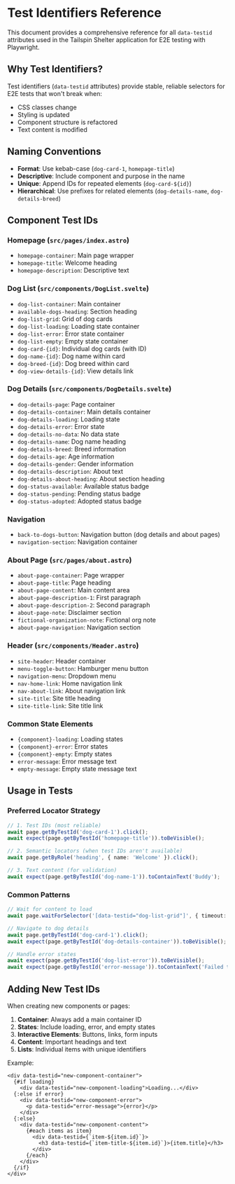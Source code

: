 # Test Identifiers Reference

This document provides a comprehensive reference for all `data-testid` attributes used in the Tailspin Shelter application for E2E testing with Playwright.

## Why Test Identifiers?

Test identifiers (`data-testid` attributes) provide stable, reliable selectors for E2E tests that won't break when:
- CSS classes change
- Styling is updated
- Component structure is refactored
- Text content is modified

## Naming Conventions

- **Format**: Use kebab-case (`dog-card-1`, `homepage-title`)
- **Descriptive**: Include component and purpose in the name
- **Unique**: Append IDs for repeated elements (`dog-card-${id}`)
- **Hierarchical**: Use prefixes for related elements (`dog-details-name`, `dog-details-breed`)

## Component Test IDs

### Homepage (`src/pages/index.astro`)
- `homepage-container`: Main page wrapper
- `homepage-title`: Welcome heading
- `homepage-description`: Descriptive text

### Dog List (`src/components/DogList.svelte`)
- `dog-list-container`: Main container
- `available-dogs-heading`: Section heading
- `dog-list-grid`: Grid of dog cards
- `dog-list-loading`: Loading state container
- `dog-list-error`: Error state container
- `dog-list-empty`: Empty state container
- `dog-card-{id}`: Individual dog cards (with ID)
- `dog-name-{id}`: Dog name within card
- `dog-breed-{id}`: Dog breed within card
- `dog-view-details-{id}`: View details link

### Dog Details (`src/components/DogDetails.svelte`)
- `dog-details-page`: Page container
- `dog-details-container`: Main details container
- `dog-details-loading`: Loading state
- `dog-details-error`: Error state
- `dog-details-no-data`: No data state
- `dog-details-name`: Dog name heading
- `dog-details-breed`: Breed information
- `dog-details-age`: Age information
- `dog-details-gender`: Gender information
- `dog-details-description`: About text
- `dog-details-about-heading`: About section heading
- `dog-status-available`: Available status badge
- `dog-status-pending`: Pending status badge
- `dog-status-adopted`: Adopted status badge

### Navigation
- `back-to-dogs-button`: Navigation button (dog details and about pages)
- `navigation-section`: Navigation container

### About Page (`src/pages/about.astro`)
- `about-page-container`: Page wrapper
- `about-page-title`: Page heading
- `about-page-content`: Main content area
- `about-page-description-1`: First paragraph
- `about-page-description-2`: Second paragraph
- `about-page-note`: Disclaimer section
- `fictional-organization-note`: Fictional org note
- `about-page-navigation`: Navigation section

### Header (`src/components/Header.astro`)
- `site-header`: Header container
- `menu-toggle-button`: Hamburger menu button
- `navigation-menu`: Dropdown menu
- `nav-home-link`: Home navigation link
- `nav-about-link`: About navigation link
- `site-title`: Site title heading
- `site-title-link`: Site title link

### Common State Elements
- `{component}-loading`: Loading states
- `{component}-error`: Error states
- `{component}-empty`: Empty states
- `error-message`: Error message text
- `empty-message`: Empty state message text

## Usage in Tests

### Preferred Locator Strategy
```typescript
// 1. Test IDs (most reliable)
await page.getByTestId('dog-card-1').click();
await expect(page.getByTestId('homepage-title')).toBeVisible();

// 2. Semantic locators (when test IDs aren't available)
await page.getByRole('heading', { name: 'Welcome' }).click();

// 3. Text content (for validation)
await expect(page.getByTestId('dog-name-1')).toContainText('Buddy');
```

### Common Patterns
```typescript
// Wait for content to load
await page.waitForSelector('[data-testid="dog-list-grid"]', { timeout: 10000 });

// Navigate to dog details
await page.getByTestId('dog-card-1').click();
await expect(page.getByTestId('dog-details-container')).toBeVisible();

// Handle error states
await expect(page.getByTestId('dog-list-error')).toBeVisible();
await expect(page.getByTestId('error-message')).toContainText('Failed to fetch');
```

## Adding New Test IDs

When creating new components or pages:

1. **Container**: Always add a main container ID
2. **States**: Include loading, error, and empty states
3. **Interactive Elements**: Buttons, links, form inputs
4. **Content**: Important headings and text
5. **Lists**: Individual items with unique identifiers

Example:
```svelte
<div data-testid="new-component-container">
  {#if loading}
    <div data-testid="new-component-loading">Loading...</div>
  {:else if error}
    <div data-testid="new-component-error">
      <p data-testid="error-message">{error}</p>
    </div>
  {:else}
    <div data-testid="new-component-content">
      {#each items as item}
        <div data-testid={`item-${item.id}`}>
          <h3 data-testid={`item-title-${item.id}`}>{item.title}</h3>
        </div>
      {/each}
    </div>
  {/if}
</div>
```
